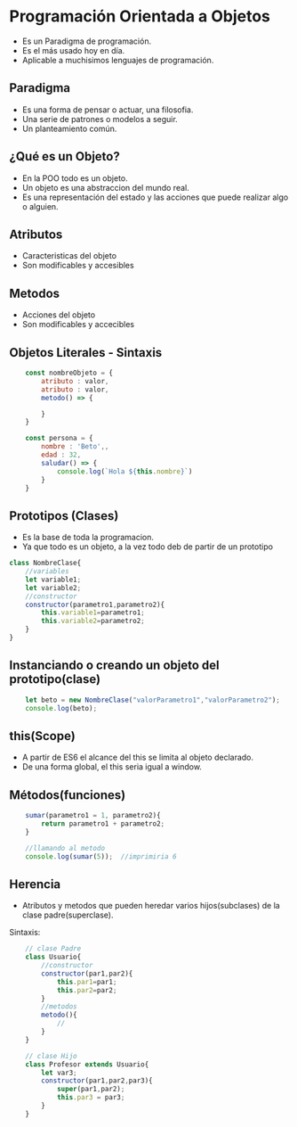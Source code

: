 # Programación Orientada a Objetos
* Es un Paradigma de programación.
* Es el más usado hoy en día.
* Aplicable a muchisimos lenguajes de programación.

## Paradigma
* Es una forma de pensar o actuar, una filosofia.
* Una serie de patrones o modelos a seguir.
* Un planteamiento común.

## ¿Qué es un Objeto?
* En la POO todo es un objeto.
* Un objeto es una abstraccion del mundo real.
* Es una representación del estado y las acciones que puede realizar algo o alguien. 

## Atributos
* Caracteristicas del objeto
* Son modificables y accesibles

## Metodos

* Acciones del objeto
* Son modificables y accecibles

## Objetos Literales - Sintaxis
```javascript
    const nombreObjeto = {
        atributo : valor,
        atributo : valor,
        metodo() => {

        }
    }

    const persona = {
        nombre : 'Beto',,
        edad : 32,
        saludar() => {
            console.log(`Hola ${this.nombre}`)
        }
    }
```

## Prototipos (Clases)
* Es la base de toda la programacion.
* Ya que todo es un objeto, a la vez todo deb de partir de un prototipo

```javascript
class NombreClase{
    //variables
    let variable1;
    let variable2;
    //constructor
    constructor(parametro1,parametro2){
        this.variable1=parametro1;
        this.variable2=parametro2;
    }
}
```

## Instanciando o creando un objeto del prototipo(clase)
```javascript
    let beto = new NombreClase("valorParametro1","valorParametro2");
    console.log(beto);
```

## this(Scope)
* A partir de ES6 el alcance del this se limita al objeto declarado.
* De una forma global, el this seria igual a window.

## Métodos(funciones)

```js
    sumar(parametro1 = 1, parametro2){
        return parametro1 + parametro2;
    }

    //llamando al metodo
    console.log(sumar(5));  //imprimiria 6
```

## Herencia
* Atributos y metodos que pueden heredar varios hijos(subclases) de la clase padre(superclase).

Sintaxis:
```js
    // clase Padre
    class Usuario{
        //constructor
        constructor(par1,par2){
            this.par1=par1;
            this.par2=par2;
        }
        //metodos
        metodo(){
            //
        }
    }

    // clase Hijo
    class Profesor extends Usuario{
        let var3;
        constructor(par1,par2,par3){
            super(par1,par2);
            this.par3 = par3;
        }
    }
    
```
